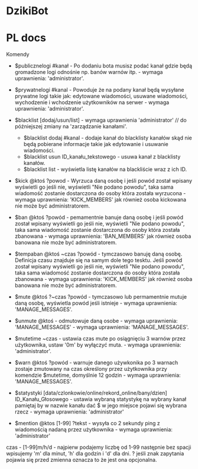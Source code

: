 # DzikiBot

# PL docs

Komendy
  - $publicznelogi #kanał - Po dodaniu bota musisz podać kanał gdzie będą gromadzone logi odnośnie np. banów warnów itp. - wymaga uprawnienia: 'administrator'.
  
  - $prywatnelogi #kanal - Powoduje że na podany kanał będą wysyłane prywatne logi takie jak: edytowane wiadomości, usuwane wiadomości, wychodzenie i wchodzenie użytkowników na serwer - wymaga uprawnienia: 'administrator'.
  - $blacklist [dodaj/usun/list] - wymaga uprawnienia 'administrator' // do późniejszej zmiany na 'zarządzanie kanałami'.
    * $blacklist dodaj #kanal - dodaje kanał do blacklisty kanałów skąd nie będą pobierane informacje takie jak edytowanie i usuwanie wiadomości.
    * $blacklist usun ID_kanału_tekstowego - usuwa kanał z blacklisty kanałów.
    * $blacklist list - wyświetla listę kanałów na blackliście wraz z ich ID.
  - $kick @ktoś ?powod - Wyrzuca daną osobę i jeśli powód został wpisany wyświetli go jeśli nie, wyświetli "Nie podano powodu", taka sama wiadomość zostanie dostarczona do osoby która została wyrzucona - wymaga uprawnienia: 'KICK_MEMBERS' jak również osoba kickowana nie może być administratorem.
  - $ban @ktoś ?powód - pemamentnie banuje daną osobę i jeśli powód został wpisany wyświetli go jeśli nie, wyświetli "Nie podano powodu", taka sama wiadomość zostanie dostarczona do osoby która została zbanowana - wymaga uprawnienia: 'BAN_MEMBERS' jak również osoba banowana nie może być administratorem.
  - $tempaban @ktoś ~czas ?powód - tymczasowo banuję daną osobę. Definicja czasu znajduje się na samym dole tego tesktu. Jeśli powód został wpisany wyświetli go jeśli nie, wyświetli "Nie podano powodu", taka sama wiadomość zostanie dostarczona do osoby która została zbanowana - wymaga uprawnienia: 'KICK_MEMBERS' jak również osoba banowana nie może być administratorem.
  - $mute @ktoś ?~czas ?powód - tymczasowo lub permamentnie mutuje daną osobę, wyświetla powód jeśli istnieje - wymaga uprawnienia: 'MANAGE_MESSAGES'.
  - $unmute @ktoś - odmutowuje daną osobe - wymaga uprawnienia: 'MANAGE_MESSAGES' - wymaga uprawnienia: 'MANAGE_MESSAGES'.
  - $mutetime ~czas - ustawia czas mute po osiągnięciu 3 warnów przez użytkownika, ustaw '0m' by wyłączyć muta. - wymaga uprawnienia: 'administrator'.
  - $warn @ktoś ?powód - warnuje danego używkonika po 3 warnach zostaje zmutowany na czas określony przez użytkownika przy komendzie $mutetime, domyślnie 12 godzin - wymaga uprawnienia: 'MANAGE_MESSAGES'.
  - $statystyki [data/czlonkowie/online/rekord_online/bany/dzien] ID_Kanału_Głosowego - ustawia wybraną statystykę na wybrany kanał pamiętaj by w nazwie kanału dać $ w jego miejsce pojawi się wybrana rzecz - wymaga uprawnienia: 'administrator'
  - $mention @ktos [1-99] ?tekst - wysyła co 2 sekundy ping z wiadomością nadaną przez użytkownika - wymaga uprawnienia: 'administrator'
  
  
czas - [1-99]m/h/d - najpierw podajemy liczbę od 1-99 następnie bez spacji wpisujemy 'm' dla minut, 'h' dla godzin i 'd' dla dni.
? jeśli znak zapytania pojawia się przed zmienna oznacza to że jest ona opcjonalna.
